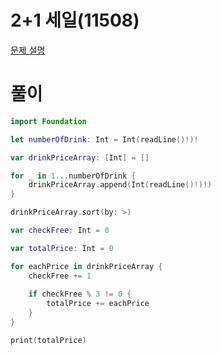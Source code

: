 # 2+1 세일(11508)
[문제 설명](https://www.acmicpc.net/problem/11508)

# 풀이
```swift
import Foundation

let numberOfDrink: Int = Int(readLine()!)!

var drinkPriceArray: [Int] = []

for _ in 1...numberOfDrink {
    drinkPriceArray.append(Int(readLine()!)!)
}

drinkPriceArray.sort(by: >)

var checkFree: Int = 0

var totalPrice: Int = 0

for eachPrice in drinkPriceArray {
    checkFree += 1
    
    if checkFree % 3 != 0 {
        totalPrice += eachPrice
    }
}

print(totalPrice)
```